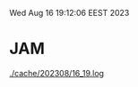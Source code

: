 Wed Aug 16 19:12:06 EEST 2023
# JAM
<a href='./cache/202308/16_19.log'>./cache/202308/16_19.log</a>
